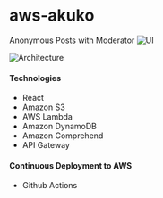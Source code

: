 # aws-akuko

Anonymous Posts with Moderator
![UI](https://res.cloudinary.com/elbon/image/upload/v1592192466/Screenshot_2020-06-15_at_04.40.08.png)

![Architecture](https://res.cloudinary.com/elbon/image/upload/v1592191150/Screenshot_2020-06-15_at_04.15.03.png)

#### Technologies

- React
- Amazon S3
- AWS Lambda
- Amazon DynamoDB
- Amazon Comprehend
- API Gateway

#### Continuous Deployment to AWS

- Github Actions
